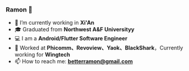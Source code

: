 ### Ramon 👋

- 🔭 I’m currently working in **Xi'An**
- 🎓 Graduated from **Northwest A&F Universityy**
- 💻 I am a **Android/Flutter Software Engineer**
- 🧑 Worked at  **Phicomm、Revoview、Yaok、BlackShark**，Currently working for **Wingtech**
- 📫 How to reach me: **betterramon@gmail.com**
